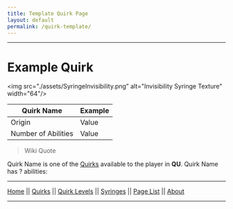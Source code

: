 ```yaml
---
title: Template Quirk Page
layout: default
permalink: /quirk-template/
---
```

---

# Example Quirk

<img src="./assets/SyringeInvisibility.png” alt="Invisibility Syringe Texture" width="64"/>

| Quirk Name | Example |
| ---------- | ------- |
| Origin | Value |
| Number of Abilities | Value |

>Wiki Quote

Quirk Name is one of the [Quirks](/wiki/quirks) available to the player in **QU**. Quirk Name has ? abilities:

---
[Home](/wiki/index.html) || [Quirks](/wiki/quirks) || [Quirk Levels](/wiki/quirk-levels) || [Syringes](/wiki/syringes) || [Page List](/wiki/pages) || [About](/wiki/about)

---
